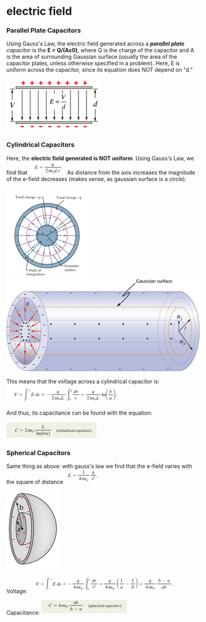 # electric field

### Parallel Plate Capacitors

Using Gauss's Law, the electric field generated across a _**parallel plate** capacitor_ is the **E = Q/(Aε0)**, where Q is the charge of the capacitor and A is the area of surrounding Gaussian surface (usually the area of the capacitor plates, unless otherwise specified in a problem). Here, E is uniform across the capacitor, since its equation does NOT depend on "d."&#x20;

![a constant e-field across parallel plate capacitors](<../../.gitbook/assets/download (1).png>)

### Cylindrical Capacitors

Here, the **electric field generated is NOT uniform**. Using Gauss's Law, we find that ![](<../../.gitbook/assets/image (15) (1).png>)As distance from the axis increases the magnitude of the e-field decreases (makes sense, as gaussian surface is a circle).&#x20;

![](<../../.gitbook/assets/image (17) (1) (1) (1).png>)                 <img src="../../.gitbook/assets/CNX_UPhysics_25_01_cylind.jpg" alt="" data-size="original">

This means that the voltage across a cylindrical capacitor is:![](<../../.gitbook/assets/image (9) (1) (1) (1).png>)

And thus, its capacitance can be found with the equation:

![](<../../.gitbook/assets/image (10) (1) (1).png>)

### Spherical Capacitors

Same thing as above: with gauss's law we find that the e-field varies with the square of distance ![](<../../.gitbook/assets/image (8) (1) (1) (1) (1) (1) (1) (1).png>)

![](<../../.gitbook/assets/download (1).jpg>)

Voltage: ![](<../../.gitbook/assets/image (13) (1) (1) (1).png>)

Capacitance: ![](<../../.gitbook/assets/image (19) (1) (1) (1) (1) (1).png>)
